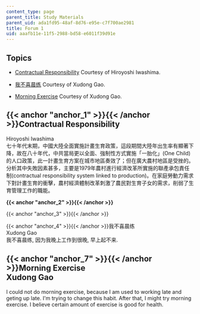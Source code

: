 ```yaml
---
content_type: page
parent_title: Study Materials
parent_uid: ada1fd95-48af-8d76-e95e-c7f700ae2981
title: Forum 1
uid: aaafb11e-11f5-2988-bd58-e6011f39d91e
---
```


Topics
------

*   [Contractual Responsibility](#anchor_1) Courtesy of Hiroyoshi Iwashima.  
    
*   [我不喜晨练](#anchor_4) Courtesy of Xudong Gao.  
    
*   [Morning Exercise](#anchor_7) Courtesy of Xudong Gao.  
    

{{< anchor "anchor_1" >}}{{< /anchor >}}Contractual Responsibility
------------------------------------------------------------------

Hiroyoshi Iwashima  
七十年代末期，中國大陸全面實施計畫生育政策，這段期間大陸年出生率有顯著下降，故在八十年代，中共當局更以全面、強制性方式實施「一胎化」(One Child)的人口政策，此一計畫生育方案在城市地區奏效了；但在廣大農村地區是受挫的。分析其中失敗因素甚多，主要是1979年農村進行經濟改革所實施的聯產承包責任制(contractual responsibility system linked to production)。在家庭勞動力需求下對計畫生育的衝擊，農村經濟體制改革刺激了農民對生育子女的需求，削弱了生育管理工作的職能。

**{{< anchor "anchor_2" >}}{{< /anchor >}}**

{{< anchor "anchor_3" >}}{{< /anchor >}}

{{< anchor "anchor_4" >}}{{< /anchor >}}我不喜晨练  
Xudong Gao  
我不喜晨练, 因为我晚上工作到很晚, 早上起不来.

{{< anchor "anchor_7" >}}{{< /anchor >}}Morning Exercise  
Xudong Gao
---------------------------------------------------------------------

I could not do morning exercise, because I am used to working late and geting up late. I'm trying to change this habit. After that, I might try morning exercise. I believe certain amount of exercise is good for health.